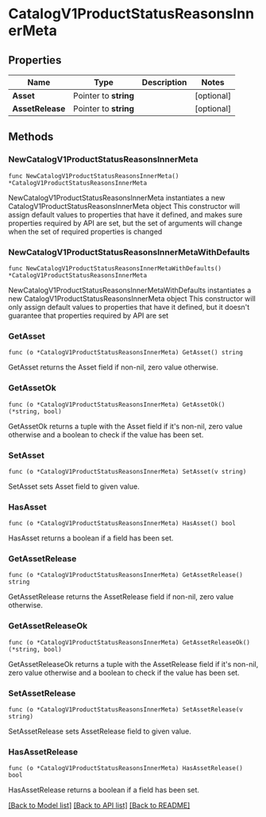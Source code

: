 # CatalogV1ProductStatusReasonsInnerMeta

## Properties

Name | Type | Description | Notes
------------ | ------------- | ------------- | -------------
**Asset** | Pointer to **string** |  | [optional] 
**AssetRelease** | Pointer to **string** |  | [optional] 

## Methods

### NewCatalogV1ProductStatusReasonsInnerMeta

`func NewCatalogV1ProductStatusReasonsInnerMeta() *CatalogV1ProductStatusReasonsInnerMeta`

NewCatalogV1ProductStatusReasonsInnerMeta instantiates a new CatalogV1ProductStatusReasonsInnerMeta object
This constructor will assign default values to properties that have it defined,
and makes sure properties required by API are set, but the set of arguments
will change when the set of required properties is changed

### NewCatalogV1ProductStatusReasonsInnerMetaWithDefaults

`func NewCatalogV1ProductStatusReasonsInnerMetaWithDefaults() *CatalogV1ProductStatusReasonsInnerMeta`

NewCatalogV1ProductStatusReasonsInnerMetaWithDefaults instantiates a new CatalogV1ProductStatusReasonsInnerMeta object
This constructor will only assign default values to properties that have it defined,
but it doesn't guarantee that properties required by API are set

### GetAsset

`func (o *CatalogV1ProductStatusReasonsInnerMeta) GetAsset() string`

GetAsset returns the Asset field if non-nil, zero value otherwise.

### GetAssetOk

`func (o *CatalogV1ProductStatusReasonsInnerMeta) GetAssetOk() (*string, bool)`

GetAssetOk returns a tuple with the Asset field if it's non-nil, zero value otherwise
and a boolean to check if the value has been set.

### SetAsset

`func (o *CatalogV1ProductStatusReasonsInnerMeta) SetAsset(v string)`

SetAsset sets Asset field to given value.

### HasAsset

`func (o *CatalogV1ProductStatusReasonsInnerMeta) HasAsset() bool`

HasAsset returns a boolean if a field has been set.

### GetAssetRelease

`func (o *CatalogV1ProductStatusReasonsInnerMeta) GetAssetRelease() string`

GetAssetRelease returns the AssetRelease field if non-nil, zero value otherwise.

### GetAssetReleaseOk

`func (o *CatalogV1ProductStatusReasonsInnerMeta) GetAssetReleaseOk() (*string, bool)`

GetAssetReleaseOk returns a tuple with the AssetRelease field if it's non-nil, zero value otherwise
and a boolean to check if the value has been set.

### SetAssetRelease

`func (o *CatalogV1ProductStatusReasonsInnerMeta) SetAssetRelease(v string)`

SetAssetRelease sets AssetRelease field to given value.

### HasAssetRelease

`func (o *CatalogV1ProductStatusReasonsInnerMeta) HasAssetRelease() bool`

HasAssetRelease returns a boolean if a field has been set.


[[Back to Model list]](../README.md#documentation-for-models) [[Back to API list]](../README.md#documentation-for-api-endpoints) [[Back to README]](../README.md)


